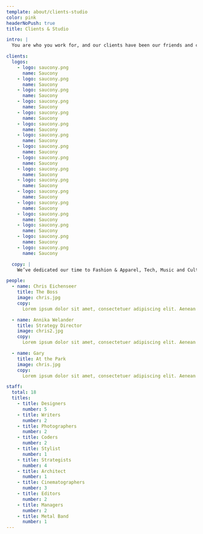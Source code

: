 ```yaml
---
template: about/clients-studio
color: pink
headerNoPush: true
title: Clients & Studio

intro: |
  You are who you work for, and our clients have been our friends and close collaborators since 1999. In many cases, we came up together: Pitchfork were our neighbors on the North Side, and we helped launch each other’s businesses.

clients:
  logos:
    - logo: saucony.png
      name: Saucony
    - logo: saucony.png
      name: Saucony
    - logo: saucony.png
      name: Saucony
    - logo: saucony.png
      name: Saucony
    - logo: saucony.png
      name: Saucony
    - logo: saucony.png
      name: Saucony
    - logo: saucony.png
      name: Saucony
    - logo: saucony.png
      name: Saucony
    - logo: saucony.png
      name: Saucony
    - logo: saucony.png
      name: Saucony
    - logo: saucony.png
      name: Saucony
    - logo: saucony.png
      name: Saucony
    - logo: saucony.png
      name: Saucony
    - logo: saucony.png
      name: Saucony
    - logo: saucony.png
      name: Saucony
    - logo: saucony.png
      name: Saucony
    - logo: saucony.png
      name: Saucony

  copy: |
    We’ve dedicated our time to Fashion & Apparel, Tech, Music and Cultural Institutions of various kinds. Clients who see in us what we see in them: passionate, dedicated doers. People driven by wonder.

people:
  - name: Chris Eichenseer
    title: The Boss
    image: chris.jpg
    copy:
      Lorem ipsum dolor sit amet, consectetuer adipiscing elit. Aenean commodo ligula eget dolor. Aenean massa. Cum sociis natoque penatibus et magnis dis parturient montes, nascetur ridiculus mus. Donec quam felis, ultricies nec, pellentesque eu, pretium quis, sem. Nulla consequat massa quis enim. Donec pede justo, fringilla vel, aliquet nec, vulputate eget, arcu. In enim justo, rhoncus ut, imperdiet a, venenatis vitae, justo. Nullam dictum felis eu pede mollis pretium.

  - name: Annika Welander
    title: Strategy Director
    image: chris2.jpg
    copy:
      Lorem ipsum dolor sit amet, consectetuer adipiscing elit. Aenean commodo ligula eget dolor. Aenean massa. Cum sociis natoque penatibus et magnis dis parturient montes, nascetur ridiculus mus. Donec quam felis, ultricies nec, pellentesque eu, pretium quis, sem. Nulla consequat massa quis enim. Donec pede justo, fringilla vel, aliquet nec, vulputate eget, arcu. In enim justo, rhoncus ut, imperdiet a, venenatis vitae, justo. Nullam dictum felis eu pede mollis pretium.

  - name: Gary
    title: At the Park
    image: chris.jpg
    copy:
      Lorem ipsum dolor sit amet, consectetuer adipiscing elit. Aenean commodo ligula eget dolor. Aenean massa. Cum sociis natoque penatibus et magnis dis parturient montes, nascetur ridiculus mus. Donec quam felis, ultricies nec, pellentesque eu, pretium quis, sem. Nulla consequat massa quis enim. Donec pede justo, fringilla vel, aliquet nec, vulputate eget, arcu. In enim justo, rhoncus ut, imperdiet a, venenatis vitae, justo. Nullam dictum felis eu pede mollis pretium.

staff:
  total: 18
  titles:
    - title: Designers
      number: 5
    - title: Writers
      number: 2
    - title: Photographers
      number: 2
    - title: Coders
      number: 2
    - title: Stylist
      number: 1
    - title: Strategists
      number: 4
    - title: Architect
      number: 1
    - title: Cinematographers
      number: 3
    - title: Editors
      number: 2
    - title: Managers
      number: 2
    - title: Metal Band
      number: 1
---
```

